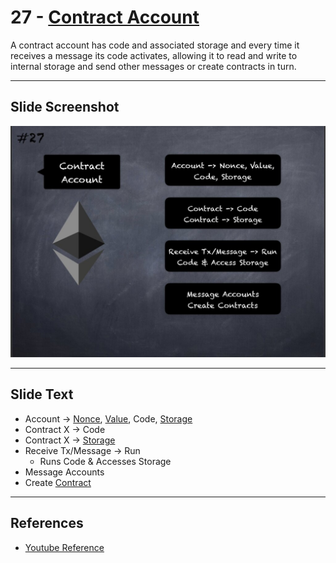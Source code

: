 # 27 - [Contract Account](Contract%20Account.md)

A contract account has code and associated storage and every time it receives a message its code activates, allowing it to read and write to internal storage and send other messages or create contracts in turn.

___
## Slide Screenshot
![027.jpg](../../images/1.%20Ethereum%20101/027.jpg)
___
## Slide Text
- Account -> [Nonce](Nonce.md), [Value](Value.md), Code, [Storage](Storage.md)
- Contract X -> Code
- Contract X -> [Storage](Storage.md)
- Receive Tx/Message -> Run
	- Runs Code & Accesses Storage
- Message Accounts
- Create [Contract](../2.%20Solidity%20101/Contract.md)
___
## References
- [Youtube Reference](https://youtu.be/zIeBfuXxuWs?t=279)